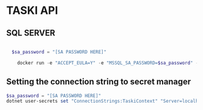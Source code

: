 # TASKI API

## SQL SERVER

```powershell

  $sa_password = "[SA PASSWORD HERE]"

    docker run -e "ACCEPT_EULA=Y" -e "MSSQL_SA_PASSWORD=$sa_password" -e "MSSQL_PID=Evaluation" -p 1433:1433 -v sqlvolume:/var/opt/mssql --name sqlserver --hostname sqlpreview -d --rm  mcr.microsoft.com/mssql/server:2022-preview-ubuntu-22.04
```
## Setting the connection string to secret manager
```powershell
$sa_password = "[SA PASSWORD HERE]"
dotnet user-secrets set "ConnectionStrings:TaskiContext" "Server=localhost; Database=Taski; User Id=sa; Password=$sa_password;TrustServerCertificate=True"
```